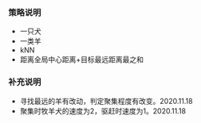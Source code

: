 ### 策略说明
- 一只犬
- 一类羊
- kNN
- 距离全局中心距离+目标最远距离最之和
### 补充说明
- 寻找最远的羊有改动，判定聚集程度有改变。2020.11.18
- 聚集时牧羊犬的速度为2，驱赶时速度为1。2020.11.18